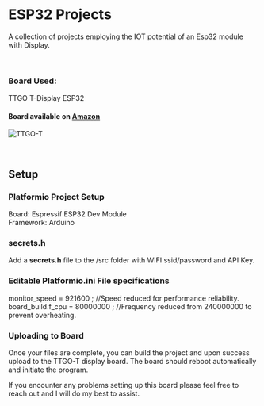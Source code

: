 # ESP32 Projects
A collection of projects employing the IOT potential of an Esp32 module with Display. 

<br>

### Board Used:
TTGO T-Display ESP32

#### Board available on <a href='https://www.amazon.com/dp/B07X1W16QS?' target="_blank" rel="noopener noreferrer">Amazon</a>

![TTGO-T](https://github.com/user-attachments/assets/4eb4b439-1c52-4fb3-bfba-b0c439b13e63)

<br>

## Setup
### Platformio Project Setup
Board: Espressif ESP32 Dev Module  
Framework: Arduino  
### secrets.h
Add a <b>secrets.h</b> file to the /src folder with WIFI ssid/password and API Key. 
### Editable Platformio.ini File specifications  
monitor_speed = 921600 ; //Speed reduced for performance reliability.  
board_build.f_cpu = 80000000 ; //Frequency reduced from 240000000 to prevent overheating.
### Uploading to Board
Once your files are complete, you can build the project and upon success upload to the TTGO-T display board. The board should reboot automatically and initiate the program.

If you encounter any problems setting up this board please feel free to reach out and I will do my best to assist. 


